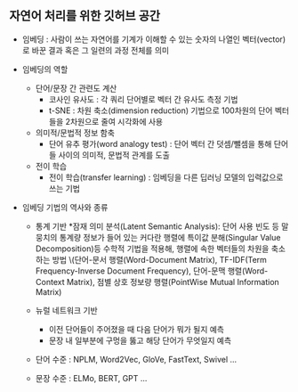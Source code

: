 ## 자연어 처리를 위한 깃허브 공간

* 임베딩 : 사람이 쓰는 자연어를 기계가 이해할 수 있는 숫자의 나열인 벡터(vector)로 바꾼 결과 혹은 그 일련의 과정 전체를 의미

* 임베딩의 역할
  * 단어/문장 간 관련도 계산
    * 코사인 유사도 : 각 쿼리 단어별로 벡터 간 유사도 측정 기법
    * t-SNE : 차원 축소(dimension reduction) 기법으로 100차원의 단어 벡터들을 2차원으로 줄여 시각화에 사용
  * 의미적/문법적 정보 함축
    * 단어 유추 평가(word analogy test) : 단어 벡터 간 덧셈/뺄셈을 통해 단어들 사이의 의미적, 문법적 관계를 도출
  * 전이 학습
    * 전이 학습(transfer learning) : 임베딩을 다른 딥러닝 모델의 입력값으로 쓰는 기법
   
   
* 임베딩 기법의 역사와 종류
  * 통계 기반
    *잠재 의미 분석(Latent Semantic Analysis): 단어 사용 빈도 등 말뭉치의 통계량 정보가 들어 있는 커다란 행렬에 특이값 분해(Singular Value Decomposition)등 수학적 기법을 적용해, 행렬에 속한 벡터들의 차원을 축소하는 방법  \\(단어-문서 행렬(Word-Document Matrix), TF-IDF(Term Frequency-Inverse Document Frequency), 단어-문맥 행렬(Word-Context Matrix), 점별 상호 정보량 행렬(PointWise Mutual Information Matrix)
   
  * 뉴럴 네트워크 기반
    * 이전 단어들이 주어졌을 때 다음 단어가 뭐가 될지 예측
    * 문장 내 일부분에 구멍을 뚫고 해당 단어가 무엇일지 예측
  
  * 단어 수준 : NPLM, Word2Vec, GloVe, FastText, Swivel ...
  * 문장 수준 : ELMo, BERT, GPT ...
 

